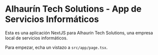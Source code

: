 # Alhaurín Tech Solutions - App de Servicios Informáticos

Esta es una aplicación NextJS para Alhaurín Tech Solutions, una empresa local de servicios informáticos.

Para empezar, echa un vistazo a `src/app/page.tsx`.
